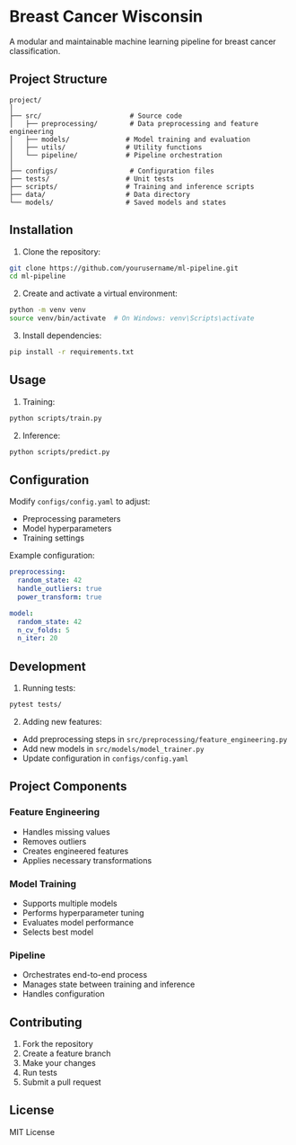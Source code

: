 # Breast Cancer Wisconsin

A modular and maintainable machine learning pipeline for breast cancer classification.

## Project Structure

```
project/
│
├── src/                      # Source code
│   ├── preprocessing/        # Data preprocessing and feature engineering
│   ├── models/              # Model training and evaluation
│   ├── utils/               # Utility functions
│   └── pipeline/            # Pipeline orchestration
│
├── configs/                  # Configuration files
├── tests/                   # Unit tests
├── scripts/                 # Training and inference scripts
├── data/                    # Data directory
└── models/                  # Saved models and states
```

## Installation

1. Clone the repository:
```bash
git clone https://github.com/yourusername/ml-pipeline.git
cd ml-pipeline
```

2. Create and activate a virtual environment:
```bash
python -m venv venv
source venv/bin/activate  # On Windows: venv\Scripts\activate
```

3. Install dependencies:
```bash
pip install -r requirements.txt
```

## Usage

1. Training:
```bash
python scripts/train.py
```

2. Inference:
```bash
python scripts/predict.py
```

## Configuration

Modify `configs/config.yaml` to adjust:
- Preprocessing parameters
- Model hyperparameters
- Training settings

Example configuration:
```yaml
preprocessing:
  random_state: 42
  handle_outliers: true
  power_transform: true

model:
  random_state: 42
  n_cv_folds: 5
  n_iter: 20
```

## Development

1. Running tests:
```bash
pytest tests/
```

2. Adding new features:
- Add preprocessing steps in `src/preprocessing/feature_engineering.py`
- Add new models in `src/models/model_trainer.py`
- Update configuration in `configs/config.yaml`

## Project Components

### Feature Engineering
- Handles missing values
- Removes outliers
- Creates engineered features
- Applies necessary transformations

### Model Training
- Supports multiple models
- Performs hyperparameter tuning
- Evaluates model performance
- Selects best model

### Pipeline
- Orchestrates end-to-end process
- Manages state between training and inference
- Handles configuration

## Contributing

1. Fork the repository
2. Create a feature branch
3. Make your changes
4. Run tests
5. Submit a pull request

## License

MIT License